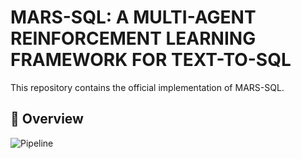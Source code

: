 # MARS-SQL: A MULTI-AGENT REINFORCEMENT LEARNING FRAMEWORK FOR TEXT-TO-SQL
This repository contains the official implementation of MARS-SQL.

## 🧭 Overview
![Pipeline](figures/sql_agent0925.png)
